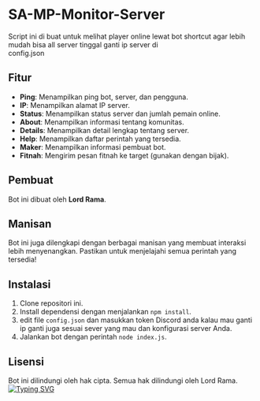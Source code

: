 # SA-MP-Monitor-Server
Script ini di buat untuk melihat player online lewat bot shortcut agar lebih mudah bisa all server tinggal ganti ip server di <br>config.json

## Fitur
- **Ping**: Menampilkan ping bot, server, dan pengguna.
- **IP**: Menampilkan alamat IP server.
- **Status**: Menampilkan status server dan jumlah pemain online.
- **About**: Menampilkan informasi tentang komunitas.
- **Details**: Menampilkan detail lengkap tentang server.
- **Help**: Menampilkan daftar perintah yang tersedia.
- **Maker**: Menampilkan informasi pembuat bot.
- **Fitnah**: Mengirim pesan fitnah ke target (gunakan dengan bijak).

## Pembuat
Bot ini dibuat oleh **Lord Rama**.

## Manisan
Bot ini juga dilengkapi dengan berbagai manisan yang membuat interaksi lebih menyenangkan. Pastikan untuk menjelajahi semua perintah yang tersedia!

## Instalasi
1. Clone repositori ini.
2. Install dependensi dengan menjalankan `npm install`.
3. edit  file `config.json` dan masukkan token Discord anda kalau mau ganti ip ganti juga sesuai sever yang mau dan konfigurasi server Anda. 
4. Jalankan bot dengan perintah `node index.js`.

## Lisensi
Bot ini dilindungi oleh hak cipta. Semua hak dilindungi oleh Lord Rama.
<a href="https://git.io/typing-svg"><img src="https://readme-typing-svg.herokuapp.com?font=Fira+Code&pause=1000&color=F70000FF&width=435&lines=@All+Rights+Reserved+By+Lord+Rama+" alt="Typing SVG" /></a>
